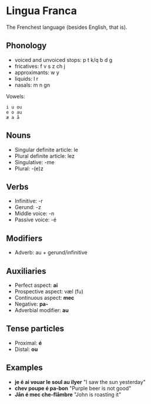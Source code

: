 # Lingua Franca

The Frenchest language (besides English, that is).

## Phonology

- voiced and unvoiced stops: p t k/q b d g
- fricatives: f v s z ch j
- approximants: w y
- liquids: l r
- nasals: m n gn

Vowels:

```
i u ou
e o au
æ a å
```

## Nouns

- Singular definite article: le
- Plural definite article: lez
- Singulative: -me
- Plural: -(e)z

## Verbs

- Infinitive: -r
- Gerund: -z
- Middle voice: -n
- Passive voice: -é

## Modifiers

- Adverb: au + gerund/infinitive

## Auxiliaries

- Perfect aspect: __ai__
- Prospective aspect: væl (fu)
- Continuous aspect: __mec__
- Negative: __pa-__
- Adverbial modifier: __au__

## Tense particles

- Proximal: __é__
- Distal: __ou__

## Examples

- __je é ai vouar le soul au ilyer__ "I saw the sun yesterday"
- __chev poupe é pa-bon__ "Purple beer is not good"
- __Jån é mec che-flåmbre__ "John is roasting it"
